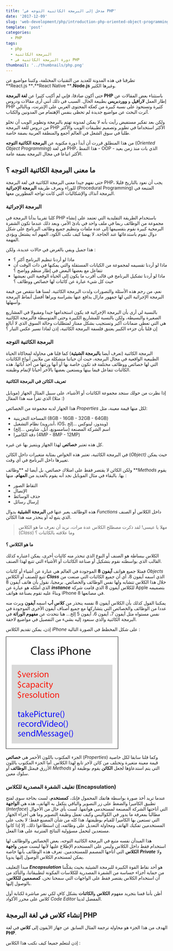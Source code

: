 ```yaml
---
title: 'مدخل إلى البرمجة الكائنية التوجه في PHP'
date: '2017-12-09'
slug: 'web-development/php/introduction-php-oriented-object-programming'
template: 'post'
categories:
  - PHP
tags:
  - php
  - البرمجة الكائنية
  - دورة البرمجة الكائنية في PHP
thumbnail: '../thumbnails/php.png'
---
```


تطرقنا في هذه المدونة للعديد من التقنيات المختلفة، وكتبنا مواضيع عن **React.js **،**React Native **،**Node.js** وغيرها الكثير.

حتى أكون صادقا، فإني لم أكتب كثيرا عن **لغة البرمجة PHP** باستثناء بعض المقالات عن إطار العمل **لارافيل** و **ووردبريس** بطبيعة الحال. السبب في ذلك أنني أرى مقالات ودروس PHP كثيرة وتستحوذ على نسبة كبيرة من كعكة المحتوى العربي على الإنترنت، وبالتالي آثرت البحث عن مواضيع جديدة لم تحظى بنفس الإهتمام من المدونين والكتاب.

ولكن بعد تفكير مستفيض رأيت بأنه لا يمكن لمدونة تهتم بالبرمجة وتطوير الويب أن تخلو من دروس للغة البرمجة PHP الأكثر استخداما في تطوير وتصميم تطبيقات الويب والأكثر طلبا في سوق الشغل في العالم أجمع والمنطقة العربية بصفة خاصة.

من هذا المنطلق قررت أن أبدأ دورة مكتوبة عن **البرمجة الكائنية التوجه** (_Oriented Object Programming_) في لغة PHP، هذا النمط - OOP - الذي بات منذ زمن بعيد الأكثر اتباعا في مجال البرمجة بصفة عامة.

## ما معنى البرمجة الكائنية التوجه ؟

حتى نفهم جيدا معنى البرمجة الكائنية في لغة البرمجة PHP، يجب أن نعود بالتاريخ قليلا للوراء ونعرف طريقة **البرمجة الإجرائية** (Procedural Programming) المتبعة في البرمجة آنذاك والإشكاليات التي كانت تواجه المطورين معها.

### البرمجة الإجرائية

كلنا تقريبا بدأنا البرمجة في PHP باستخدام الطريقة التقليدية التي تعتمد على إنشاء مجموعة من الوظائف ربما في ملف واحد في بادئ الأمر، وبعد ذلك عندما تكون الشفرة البرمجية كبيرة نقوم بتقسيمها إلى عدة ملفات وتنظيم جميع وظائف البرنامج على شكل دوال نقوم باستدعائها عند الحاجة. لا يهمنا كيف نكتب الكود، المهم أنه يشتغل ويؤدي المهمة.

هذا جميل ويفي بالغرض في حالات عديدة، ولكن :

- ماذا لو أردنا تنظيم البرنامج أكثر ؟
- ماذا لو أردنا تقسيمه لمجموعة من الكيانات المستقلة والتي يمكنها في ذات الوقت أن تتفاعل مع بعضها البعض في إطار منظم وواضح ؟
- ماذا لو أردنا تشكيل البرنامج في قالب أقرب ما يكون إلى الحياة الوقعية التي نعيشها حيث كل شيء عبارة عن كائنات لها خصائص ووظائف ؟

نعم، من رحم هذه الأسئلة والتصورات ولدت البرمجة الكائنية. لسنا هنا ننتقص من قيمة البرمجة الإجرائية التي لها جمهور مازال يدافع عنها بشراسة ويراها أفضل أنماط البرمجة وأسهلها.

بالنسبة لي أرى بأن البرمجة الإجرائية قد يكون استخدامها جيدا ومقبولا في المشاريع الصغيرة والبسيطة، ولكن بالنسبة للمشاريع الكبيرة وحتى المتوسطة فالبرمجة الكائنية هي التي تعطي ضمانات أكبر وتستجيب بشكل ممتاز لمتطلبات وحالة السوق الذي لا أبالغ إن قلنا بأن جزءه الكبير يعتنق فلسفة البرمجة الكائنية، إذن لماذا نسير عكس التيار ؟

### البرمجة الكائنية التوجه

البرمجة الكائنية (تعرف أيضا **بالبرمجة الشيئية**) كما قلنا هي محاولة لمحاكاة الحياة الطبيعية الواقعية في مجال البرمجة، حيث أن حياتنا متشكلة من ملايين أنواع الكائنات التي لها خصائص ووظائف مختلفة قد تكون خاصة بها أو أنها ورثتها من أحد آبائها. هذه الكائنات تتفاعل فيما بينها ويستعين بعضها بالآخر أحيانا لإتمام وظيفته.

#### تعريف الكائن في البرمجة الكائنية

إذا نظرت من حولك ستجد مجموعة الكائنات أو الأشياء، على سبيل المثال الجهاز (موبايل مثلا) الذي تقرأ منه هذا المقال :)

هذا الجهاز لديه مجموعة من الخصائص _Properties_ لكل منها قيمة معينة، مثل:

- المساحة التخزينية (8GB - 16GB - 32GB - 64GB)
- نظام التشغيل (أندرويد، iOS، ويندوز، لينوكس ...إلخ)
- اسم الشركة المصنعة (سامسونغ، آبل، شاومي ...إلخ)
- دقة الكاميرا (4MP - 8MP - 12MP)

كل هذه تعتبر **خصائص** لهذا الجهاز ويتميز بها عن غيره.

في البرمجة الكائنية، تعتبر هذه الخواص بمثابة متغيرات داخل الكائن (*Object)* حيث يمكن تغييرها داخل البرنامج في أي وقت.

ولكن الكائن لا يقتصر فقط على امتلاك خصائص، بل أيضا له **وظائف **_Methods_ يقوم بها. بالبقاء في مثال الموبايل نجد أنه يقوم بالعديد من **المهام**، منها :

- التقاط الصور
- الإتصال
- حذف الوسائط
- إرسال رسائل

هذه الوظائف يعبر عنها في **البرمجة الشيئية** بدوال _Functions_ داخل الكلاس أو الصنف الذي يتبع له أو ينحذر منه هذا الكائن.

> مهلا يا عيسى! لقد ذكرت مصطلح الكلاس عدة مرات، نريد أن نعرف ما هو الكلاس (_Class_) وما علاقته بالكائنات ؟

#### ما هو الكلاس ؟

الكلاس ببساطة هو الصنف أو النوع الذي تنحذر منه كائنات أخرى، يمكن اعتباره كذلك القالب الذي بواسطته نقوم بتشكيل أو صناعة الكائنات أو الأشياء التي تتبع لهذا الصنف.

فمثلا جميع هواتف **آيفون 8** الموجودة في العالم هي عبارة عن أشياء أو كائنات _Objects_ تتبع للصنف أو الكلاس **_Class_** الذي اسمه آيفون 8، أي أن جميع الكائنات التي صنعت من خلال هذا الكلاس تتشابه ولها نفس الوظائف والخصائص. برمجيا، نقول بأن هاتف آيفون 8 الذي أملكه هو عبارة عن **_instance_** للكلاس آيفون 8 الذي قامت شركة Apple بتصميمه وبناءً عليه تقوم بصناعة هواتف iPhone 8 في مصانعها.

يمكننا القول كذلك بأن الكلاس آيفون 8 نفسه ينحذر من **كلاس أب** اسمه **آيفون** ويرث منه عددا من الوظائف والخصائص التي يتشاركها مع جميع أصناف آيفون الأخرى الموجودة في نفس مستواه مثل آيفون 7، آيفون 6، آيفون 5 إلخ... هنا نتحدث عن **مفهوم الوراثة** في البرمجة الكائنية والذي سنعود إليه بشيء من التفصيل في مواضيع لاحقة.

إذن، يمكن تقديم الكلاس *iPhone* على شكل المخطط في الصورة التالية :

[![Class Schema OOP](../images/iphone-class.jpg)](../images/iphone-class.jpg)

الجزء المكتوب باللون الأحمر هي **خصائص** (_Properties_) وكما قلنا سابقا لكل خاصية قيمة معينة متغيرة وتختلف من كائن لآخر تابع لهذا الكلاس. أما الجزء المكتوب باللون الأزرق فيمثل **الوظائف** أو _Methods_ التي يتم استدعاؤها لجعل **الكائن** يقوم بوظيفة أو سلوك معين.

### تغليف الشفرة المصدرية للكلاس (**Encapsulation**)

عندما تريد أخذ صورة بواسطة هاتفك المحمول فإنك، **كمستخدم**، لست بحاجة سوى لفتح تطبيق الكاميرا والضغط على زر التصوير والباقي يتكفل به الهاتف، هذه هي **الواجهة** (_Interface_) التي أتاحتها الشركة المصنعة لمستخدمي هواتفها. لست بأي حال من الأحوال مطالبا بمعرفة ما يدور في الكواليس وكيف تعمل وظيفة التصوير وما هي أجزاء الجهاز التي تستعين بها الكاميرا للقيام بوظيفتها، هذا كله من شأن المصنع فقط؛ لا يجب على المستخدمين تفكيك الهاتف ومحاولة التعديل على وظائفه، إن استطاعوا ذلك، إلا إذا كانوا مستعدين لتحمل مسؤولية النتائج المترتبة على هذا الفعل.

هذا المبدأن نفسه متبع في البرمجة الكائنية التوجه، بعض الخصائص والوظائف لها استخدام فقط داخل الكلاس وليس على المستخدم الإطلاع عليها لأنها ليست ضمن **واجهة الكلاس** التي أتاحها المصمم للمستخدمين. تعرف هذه الوظائف بأنها خاصة **_Private_** ولا يمكن لمستخدم الكلاس الوصول إليها يدويا.

مبدأ التغليف **_Encapsulation_** هو أحد نقاط القوة الكبيرة للبرمجة الشيئية بحيث يمَكِّننا من حماية أجزاء حساسة من الشفرة المصدرية للكلاسات المكونة لتطبيقاتنا، والتأكد من أن استخدام الكلاس يقتصر فقط على الواجهات التي سمحنا نحن، **كمصممين للكلاس**، بالوصول إليها.

أظن بأننا قمنا بتجريد مفهوم **الكلاس** و**الكائنات** بشكل كافٍ لكي نمر مباشرة لكتابة أول كلاس على محرر الأكواد _Code Editor_ المفضل لدينا.

## إنشاء **كلاس** في لغة البرمجة PHP

الهدف من هذا الجزء هو محاولة ترجمة المثال السابق عن جهاز الآيفون إلى **كلاس** في لغة **PHP**.

إذن لنتعلم جميعا كيف نكتب هذا الكلاس :

<?php
class Iphone // هنا الكلمة المفتاحية class متبوعة باسم الكلاس
{
  // هنا المكان الذي يتم فيه التصريح الخصائص والوظائف 
}

هذا التركيب (_Syntax_) يجب حفظه عن ظهر قلب لأنه الطريقة الوحيدة لإنشاء الكلاس في لغة البرمجة PHP. على كل حال، لن يكون صعبا حفظه لأنه بسيط جدا :)

الآن سنقوم بصناعة الآلة أو **القالب** الذي يمكن من إنشاء هواتف **آيفون**، تماما كقالب الحلوى :) بينما في الجزء القادم سنرى كيفية إنشاء هذه الهواتف أو الكائنات انطلاقا من هذا الكلاس (القالب).

### إضافة الخصائص

دعونا الآن نبدأ في إضافة بعض الخصائص والوظائف للكلاس الذي أنشأناه.

<?php
class Iphone
{
  private $version;        // إصدار الهاتف
  private $capacity; // المساحة التخزينية
  private $resolution;   // دقة الكاميرا
  private $color;       // لون الهاتف
}

تلاحظون هنا أننا قمنا بإضافة أربع خصائص لكلاس الآيفون متبوعة بالكلمة المفتاحية **_private_**. هذه الكلمة، كما رأينا في الجزء الذي تكلمنا فيه عن التغليف (_Encapsulation_)، تقول أنه لا يمكن الوصول لهذه الخاصية إلا من داخل الكلاس فقط، يعني نستطيع استخدامها فقط داخل الوظائف _Methods_ في الكلاس لمساعدة الأخيرة في أداء عملها كما يجب.

إلى جانب _private_ هناك طريقتين أخريين لتغليف الخصائص والوظائف في البرمجة الشيئية للغة PHP:

- **_public_** : هذه الطريقة كما يبدو من الإسم تقوم بعرض المصرح به (قد يكون خاصية أو وظيفة) للإستدعاء داخل الكلاس وخارجه، أي أن **التغليف هنا منعدم**. تستخدم public عادة للتصريح بالوظائف التي تكون جزءًا من الواجهة البرمجية للكلاس API، يعني تلك الوظائف المعروضة على المستخدم وليس تلك الخاصة بالعمل الداخلي والخاص للكلاس.
- _**protected**_ : التغليف بواسطة _protected_ يشبه كثيرا طريقة _private_، الفارق الوحيد هو أن _protected_ تمكن **الكلاسات الوارثة** من الوصول لهذا المصرح به. بعبارة أخرى : لا يمكن للمستخدم النهائي للكلاس الوصول إلى هذه الخاصية أو الوظيفة، فهي محمية ولكن يمكن الوصول إليها فقط من داخل الكلاس نفسه (كما هو الحال بالنسبة ل private) أو من داخل **الكلاسات الأبناء** لهذا الكلاس، يعني التي تنحذر منه.

[alert type="info" icon-size="normal"]ستتضح أكثر أهمية protected عندما نتكلم عن مفهوم الوراثة الذي يعتبر هو الآخر أحد الأعمدة الأساسية للبرمجة الكائنية التوجه. [/alert]

طبعا يمكن إعطاء قيم افتراضية لهذه الخصائص، هذه هي الطريقة :

<?php
class Iphone
{
  private $version = '8';        // إصدار الهاتف
  private $capacity = 64; // المساحة التخزينية
  private $resolution = 12;   // دقة الكاميرا
  private $color = 'Gold';       // لون الهاتف
}

[alert type="info" icon-size="normal"]جميع خصائص الكلاس يجب أن تكون خاصة (Private)، ولتمكين المستخدم من الوصول إليها فإننا نقوم بذلك عن طريق وظائف تعرف ب Setters و Getters سنتعرف عليها بتفصيل في قادم الدروس.[/alert]

### إنشاء الوظائف

إنشاء **الوظائف** _Methods_ داخل الكلاس مثل إنشاء الدوال الإعتيادية في PHP، غير أنها تكون مسبوقة بإحدى الكلمات المفتاحية _protected_ ،_public_ أو _private_ التي شرحناها أعلاه.

<?php
class Iphone
{
  private $version = '8';        // إصدار الهاتف
  private $capacity = 64; // المساحة التخزينية
  private $resolution = 12;   // دقة الكاميرا
  private $color = 'Gold';       // لون الهاتف

  public function takePicture() // وظيفة أخذ صورة
  {

  }
        
  public function recordVideo() // وظيفة تسجيل فيديو
  {

  }
        
  public function sendMessage() // وظيفة الرسائل القصيرة
  {

  }

}

هكذا تكون البنية الأساسية لأي كلاس في **لغة البرمجة PHP**. طبعا مستوى التعقيد يختلف من كلاس لآخر ومن مشروع لآخر، ولكن إذا فهمنا الأفكار والثوابت الأساسية فسيكون ذلك بداية ممتازة للذهاب بعيدا مع البرمجة بطريقة احترافية في هذه اللغة.

[alert type="info" icon-size="normal"]هناك معايير معروفة ب PEAR Standards يستحسن احترامها عند كتابة أكواد PHP. من ضمن هذه المعايير أن إسم الكلاس يجب أن يبدأ دائما بحرف كبير UpperCase. هذه المعايير ليست إجبارية ولكنها كما قلنا متعارف عليها ومتبعة بشكل واسع من طرف مطوري PHP حول العالم.[/alert]

## الخلاصة :

- **الكلاس** أو الصنف هو مجموعة من المتغيرات والدوال (**خصائص** و **وظائف**).
- الكائن هو نموذج يتم إنشاؤه بناءً على كلاس معين. (تذكر مثال هواتف آيفون).
- جميع خصائص الكلاس يجب أن تكون مغلفة بطريقة _private_، بينما الوظائف قد يكون بعض منها خاصا (private أو protected) والبعض الآخر معروضا للعموم (public).
- يتم إنشاء الكلاس باستخدام الكلمة المفتاحية _class_ متبوعة باسم الكلاس ثم أقواس معقوفة وبينهما نضع كل الكود الخاص بالكلاس.
